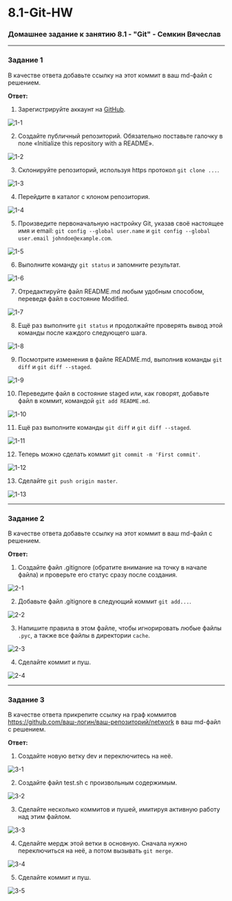 # 8.1-Git-HW
### Домашнее задание к занятию 8.1 - "Git" - Семкин Вячеслав
***
### Задание 1

В качестве ответа добавьте ссылку на этот коммит в ваш md-файл с решением.

**Ответ:**

1. Зарегистрируйте аккаунт на [GitHub](https://github.com/). 

![1-1](https://github.com/SemkinVA/8.1-Git-HW/blob/main/1-1.png)

2. Создайте публичный репозиторий. Обязательно поставьте галочку в поле «Initialize this repository with a README».

![1-2](https://github.com/SemkinVA/8.1-Git-HW/blob/main/1-2.png)

3. Склонируйте репозиторий, используя https протокол `git clone ...`.

![1-3](https://github.com/SemkinVA/8.1-Git-HW/blob/main/1-3.png)

4. Перейдите в каталог с клоном репозитория.

![1-4](https://github.com/SemkinVA/8.1-Git-HW/blob/main/1-4.png)

5. Произведите первоначальную настройку Git, указав своё настоящее имя и email: `git config --global user.name` и `git config --global user.email johndoe@example.com`.

![1-5](https://github.com/SemkinVA/8.1-Git-HW/blob/main/1-5.png)

6. Выполните команду `git status` и запомните результат.

![1-6](https://github.com/SemkinVA/8.1-Git-HW/blob/main/1-6.png)

7. Отредактируйте файл README.md любым удобным способом, переведя файл в состояние Modified.

![1-7](https://github.com/SemkinVA/8.1-Git-HW/blob/main/1-7.png)

8. Ещё раз выполните `git status` и продолжайте проверять вывод этой команды после каждого следующего шага.

![1-8](https://github.com/SemkinVA/8.1-Git-HW/blob/main/1-8.png)

9. Посмотрите изменения в файле README.md, выполнив команды `git diff` и `git diff --staged`.

![1-9](https://github.com/SemkinVA/8.1-Git-HW/blob/main/1-9.png)

10. Переведите файл в состояние staged или, как говорят, добавьте файл в коммит, командой `git add README.md`.

![1-10](https://github.com/SemkinVA/8.1-Git-HW/blob/main/1-10.png)

11. Ещё раз выполните команды `git diff` и `git diff --staged`.

![1-11](https://github.com/SemkinVA/8.1-Git-HW/blob/main/1-11.png)

12. Теперь можно сделать коммит `git commit -m 'First commit'`.

![1-12](https://github.com/SemkinVA/8.1-Git-HW/blob/main/1-12.png)

13. Сделайте `git push origin master`.

![1-13](https://github.com/SemkinVA/8.1-Git-HW/blob/main/1-13.png)
***
### Задание 2

В качестве ответа добавьте ссылку на этот коммит в ваш md-файл с решением.

**Ответ:**

1. Создайте файл .gitignore (обратите внимание на точку в начале файла) и проверьте его статус сразу после создания.

![2-1](https://github.com/SemkinVA/8.1-Git-HW/blob/main/2-1.png)

2. Добавьте файл .gitignore в следующий коммит `git add...`.

![2-2](https://github.com/SemkinVA/8.1-Git-HW/blob/main/2-2.png)

3. Напишите правила в этом файле, чтобы игнорировать любые файлы `.pyc`, а также все файлы в директории `cache`.

![2-3](https://github.com/SemkinVA/8.1-Git-HW/blob/main/2-3.png)

4. Сделайте коммит и пуш.

![2-4](https://github.com/SemkinVA/8.1-Git-HW/blob/main/2-4.png)
***
### Задание 3

В качестве ответа прикрепите ссылку на граф коммитов https://github.com/ваш-логин/ваш-репозиторий/network в ваш md-файл с решением.

**Ответ:**

1. Создайте новую ветку dev и переключитесь на неё.

![3-1](https://github.com/SemkinVA/8.1-Git-HW/blob/main/3-1.png)

2. Создайте файл test.sh с произвольным содержимым.

![3-2](https://github.com/SemkinVA/8.1-Git-HW/blob/main/3-2.png)

3. Сделайте несколько коммитов и пушей, имитируя активную работу над этим файлом.

![3-3](https://github.com/SemkinVA/8.1-Git-HW/blob/main/3-3.png)

4. Сделайте мердж этой ветки в основную. Сначала нужно переключиться на неё, а потом вызывать `git merge`.

![3-4](https://github.com/SemkinVA/8.1-Git-HW/blob/main/3-4.png)

5. Сделайте коммит и пуш.

![3-5](https://github.com/SemkinVA/8.1-Git-HW/blob/main/3-5.png)

